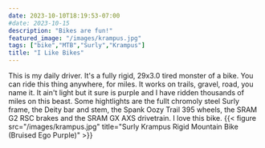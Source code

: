 ```yaml
---
date: 2023-10-10T18:19:53-07:00
#date: 2023-10-15
description: "Bikes are fun!"
featured_image: "/images/krampus.jpg"
tags: ["bike","MTB","Surly","Krampus"]
title: "I Like Bikes"
---
```

This is my daily driver. It's a fully rigid, 29x3.0 tired monster of a bike. You can ride this thing anywhere, for miles. It works on trails, gravel, road, you name it. It ain't light but it sure is purple and I have ridden thousands of miles on this beast. Some hightlights are the fullt chromoly steel Surly frame, the Deity bar and stem, the Spank Oozy Trail 395 wheels, the SRAM G2 RSC brakes and the SRAM GX AXS drivetrain. I love this bike. 
{{< figure src="/images/krampus.jpg" title="Surly Krampus Rigid Mountain Bike (Bruised Ego Purple)" >}}



